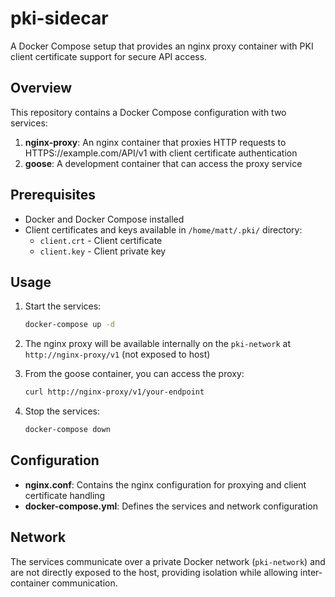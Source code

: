 # pki-sidecar

A Docker Compose setup that provides an nginx proxy container with PKI client certificate support for secure API access.

## Overview

This repository contains a Docker Compose configuration with two services:

1. **nginx-proxy**: An nginx container that proxies HTTP requests to HTTPS://example.com/API/v1 with client certificate authentication
2. **goose**: A development container that can access the proxy service

## Prerequisites

- Docker and Docker Compose installed
- Client certificates and keys available in `/home/matt/.pki/` directory:
  - `client.crt` - Client certificate
  - `client.key` - Client private key

## Usage

1. Start the services:
   ```bash
   docker-compose up -d
   ```

2. The nginx proxy will be available internally on the `pki-network` at `http://nginx-proxy/v1` (not exposed to host)

3. From the goose container, you can access the proxy:
   ```bash
   curl http://nginx-proxy/v1/your-endpoint
   ```

4. Stop the services:
   ```bash
   docker-compose down
   ```

## Configuration

- **nginx.conf**: Contains the nginx configuration for proxying and client certificate handling
- **docker-compose.yml**: Defines the services and network configuration

## Network

The services communicate over a private Docker network (`pki-network`) and are not directly exposed to the host, providing isolation while allowing inter-container communication.